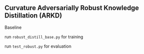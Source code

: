 ## Curvature Adversarially Robust Knowledge Distillation (ARKD)

Baseline



run `robust_distill_base.py` for training

run `test_robust.py` for evaluation

